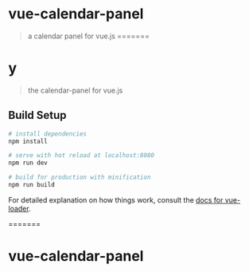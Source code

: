 # vue-calendar-panel

> a calendar panel for vue.js
=======
# y

> the calendar-panel for vue.js

## Build Setup

``` bash
# install dependencies
npm install

# serve with hot reload at localhost:8080
npm run dev

# build for production with minification
npm run build
```

For detailed explanation on how things work, consult the [docs for vue-loader](http://vuejs.github.io/vue-loader).

=======
# vue-calendar-panel

